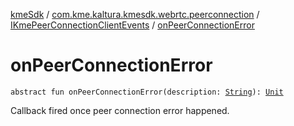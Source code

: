 [kmeSdk](../../index.md) / [com.kme.kaltura.kmesdk.webrtc.peerconnection](../index.md) / [IKmePeerConnectionClientEvents](index.md) / [onPeerConnectionError](./on-peer-connection-error.md)

# onPeerConnectionError

`abstract fun onPeerConnectionError(description: `[`String`](https://kotlinlang.org/api/latest/jvm/stdlib/kotlin/-string/index.html)`): `[`Unit`](https://kotlinlang.org/api/latest/jvm/stdlib/kotlin/-unit/index.html)

Callback fired once peer connection error happened.

